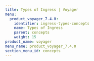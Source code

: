 ```yaml
---
title: Types of Ingress | Voyager
menu:
  product_voyager_7.4.0:
    identifier: ingress-types-concepts
    name: Types of Ingress
    parent: concepts
    weight: 15
product_name: voyager
menu_name: product_voyager_7.4.0
section_menu_id: concepts
---
```


